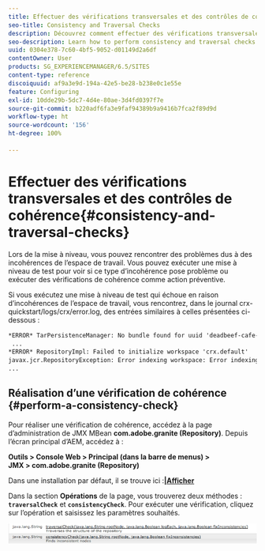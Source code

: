 ```yaml
---
title: Effectuer des vérifications transversales et des contrôles de cohérence
seo-title: Consistency and Traversal Checks
description: Découvrez comment effectuer des vérifications transversales et des contrôles de cohérence.
seo-description: Learn how to perform consistency and traversal checks.
uuid: 0304e378-7c60-4bf5-9052-d01149d2a6df
contentOwner: User
products: SG_EXPERIENCEMANAGER/6.5/SITES
content-type: reference
discoiquuid: af9a3e9d-194a-42e5-be28-b238e0c1e55e
feature: Configuring
exl-id: 10dde29b-5dc7-4d4e-80ae-3d4fd0397f7e
source-git-commit: b220adf6fa3e9faf94389b9a9416b7fca2f89d9d
workflow-type: ht
source-wordcount: '156'
ht-degree: 100%

---
```


# Effectuer des vérifications transversales et des contrôles de cohérence{#consistency-and-traversal-checks}

Lors de la mise à niveau, vous pouvez rencontrer des problèmes dus à des incohérences de l’espace de travail. Vous pouvez exécuter une mise à niveau de test pour voir si ce type d’incohérence pose problème ou exécuter des vérifications de cohérence comme action préventive.

Si vous exécutez une mise à niveau de test qui échoue en raison d’incohérences de l’espace de travail, vous rencontrez, dans le journal crx-quickstart/logs/crx/error.log, des entrées similaires à celles présentées ci-dessous :

```xml
*ERROR* TarPersistenceManager: No bundle found for uuid 'deadbeef-cafe-babe-cafe-babecafebabe'
 ...
*ERROR* RepositoryImpl: Failed to initialize workspace 'crx.default'
javax.jcr.RepositoryException: Error indexing workspace: Error indexing workspace: Error indexing workspace
...
```

## Réalisation d’une vérification de cohérence {#perform-a-consistency-check}

Pour réaliser une vérification de cohérence, accédez à la page d’administration de JMX MBean **com.adobe.granite (Repository)**. Depuis l’écran principal d’AEM, accédez à :

**Outils > Console Web > Principal (dans la barre de menus) > JMX > com.adobe.granite (Repository)**

Dans une installation par défaut, il se trouve ici :**[|Afficher](http://localhost:4502/system/console/jmx/com.adobe.granite%3Atype%3DRepository)**

Dans la section **Opérations** de la page, vous trouverez deux méthodes : **`traversalCheck`** et **`consistencyCheck`**. Pour exécuter une vérification, cliquez sur l’opération et saisissez les paramètres souhaités.

![chlimage_1-117](assets/chlimage_1-117.png)
